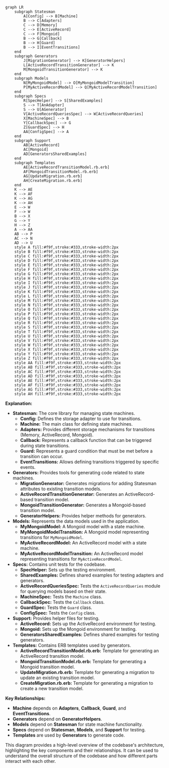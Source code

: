 ```mermaid
graph LR
    subgraph Statesman
        A[Config] --> B[Machine]
        B --> C[Adapters]
        C --> D[Memory]
        C --> E[ActiveRecord]
        C --> F[Mongoid]
        B --> G[Callback]
        B --> H[Guard]
        B --> I[EventTransitions]
    end
    subgraph Generators
        J[MigrationGenerator] --> K[GeneratorHelpers]
        L[ActiveRecordTransitionGenerator] --> K
        M[MongoidTransitionGenerator] --> K
    end
    subgraph Models
        N[MyMongoidModel] --> O[MyMongoidModelTransition]
        P[MyActiveRecordModel] --> Q[MyActiveRecordModelTransition]
    end
    subgraph Specs
        R[SpecHelper] --> S[SharedExamples]
        S --> T[AnAdapter]
        S --> U[AGenerator]
        V[ActiveRecordQueriesSpec] --> W[ActiveRecordQueries]
        X[MachineSpec] --> B
        Y[CallbackSpec] --> G
        Z[GuardSpec] --> H
        AA[ConfigSpec] --> A
    end
    subgraph Support
        AB[ActiveRecord]
        AC[Mongoid]
        AD[GeneratorsSharedExamples]
    end
    subgraph Templates
        AE[ActiveRecordTransitionModel.rb.erb]
        AF[MongoidTransitionModel.rb.erb]
        AG[UpdateMigration.rb.erb]
        AH[CreateMigration.rb.erb]
    end
    K --> AE
    K --> AF
    K --> AG
    K --> AH
    E --> W
    F --> W
    B --> X
    G --> Y
    H --> Z
    A --> AA
    AB --> P
    AC --> N
    AD --> U
    style A fill:#f9f,stroke:#333,stroke-width:2px
    style B fill:#f9f,stroke:#333,stroke-width:2px
    style C fill:#f9f,stroke:#333,stroke-width:2px
    style D fill:#f9f,stroke:#333,stroke-width:2px
    style E fill:#f9f,stroke:#333,stroke-width:2px
    style F fill:#f9f,stroke:#333,stroke-width:2px
    style G fill:#f9f,stroke:#333,stroke-width:2px
    style H fill:#f9f,stroke:#333,stroke-width:2px
    style I fill:#f9f,stroke:#333,stroke-width:2px
    style J fill:#f9f,stroke:#333,stroke-width:2px
    style K fill:#f9f,stroke:#333,stroke-width:2px
    style L fill:#f9f,stroke:#333,stroke-width:2px
    style M fill:#f9f,stroke:#333,stroke-width:2px
    style N fill:#f9f,stroke:#333,stroke-width:2px
    style O fill:#f9f,stroke:#333,stroke-width:2px
    style P fill:#f9f,stroke:#333,stroke-width:2px
    style Q fill:#f9f,stroke:#333,stroke-width:2px
    style R fill:#f9f,stroke:#333,stroke-width:2px
    style S fill:#f9f,stroke:#333,stroke-width:2px
    style T fill:#f9f,stroke:#333,stroke-width:2px
    style U fill:#f9f,stroke:#333,stroke-width:2px
    style V fill:#f9f,stroke:#333,stroke-width:2px
    style W fill:#f9f,stroke:#333,stroke-width:2px
    style X fill:#f9f,stroke:#333,stroke-width:2px
    style Y fill:#f9f,stroke:#333,stroke-width:2px
    style Z fill:#f9f,stroke:#333,stroke-width:2px
    style AA fill:#f9f,stroke:#333,stroke-width:2px
    style AB fill:#f9f,stroke:#333,stroke-width:2px
    style AC fill:#f9f,stroke:#333,stroke-width:2px
    style AD fill:#f9f,stroke:#333,stroke-width:2px
    style AE fill:#f9f,stroke:#333,stroke-width:2px
    style AF fill:#f9f,stroke:#333,stroke-width:2px
    style AG fill:#f9f,stroke:#333,stroke-width:2px
    style AH fill:#f9f,stroke:#333,stroke-width:2px
```

**Explanation:**

* **Statesman:** The core library for managing state machines.
    * **Config:** Defines the storage adapter to use for transitions.
    * **Machine:** The main class for defining state machines.
    * **Adapters:** Provides different storage mechanisms for transitions (Memory, ActiveRecord, Mongoid).
    * **Callback:** Represents a callback function that can be triggered during state transitions.
    * **Guard:** Represents a guard condition that must be met before a transition can occur.
    * **EventTransitions:** Allows defining transitions triggered by specific events.
* **Generators:** Provides tools for generating code related to state machines.
    * **MigrationGenerator:** Generates migrations for adding Statesman attributes to existing transition models.
    * **ActiveRecordTransitionGenerator:** Generates an ActiveRecord-based transition model.
    * **MongoidTransitionGenerator:** Generates a Mongoid-based transition model.
    * **GeneratorHelpers:** Provides helper methods for generators.
* **Models:** Represents the data models used in the application.
    * **MyMongoidModel:** A Mongoid model with a state machine.
    * **MyMongoidModelTransition:** A Mongoid model representing transitions for `MyMongoidModel`.
    * **MyActiveRecordModel:** An ActiveRecord model with a state machine.
    * **MyActiveRecordModelTransition:** An ActiveRecord model representing transitions for `MyActiveRecordModel`.
* **Specs:** Contains unit tests for the codebase.
    * **SpecHelper:** Sets up the testing environment.
    * **SharedExamples:** Defines shared examples for testing adapters and generators.
    * **ActiveRecordQueriesSpec:** Tests the `ActiveRecordQueries` module for querying models based on their state.
    * **MachineSpec:** Tests the `Machine` class.
    * **CallbackSpec:** Tests the `Callback` class.
    * **GuardSpec:** Tests the `Guard` class.
    * **ConfigSpec:** Tests the `Config` class.
* **Support:** Provides helper files for testing.
    * **ActiveRecord:** Sets up the ActiveRecord environment for testing.
    * **Mongoid:** Sets up the Mongoid environment for testing.
    * **GeneratorsSharedExamples:** Defines shared examples for testing generators.
* **Templates:** Contains ERB templates used by generators.
    * **ActiveRecordTransitionModel.rb.erb:** Template for generating an ActiveRecord transition model.
    * **MongoidTransitionModel.rb.erb:** Template for generating a Mongoid transition model.
    * **UpdateMigration.rb.erb:** Template for generating a migration to update an existing transition model.
    * **CreateMigration.rb.erb:** Template for generating a migration to create a new transition model.

**Key Relationships:**

* **Machine** depends on **Adapters**, **Callback**, **Guard**, and **EventTransitions**.
* **Generators** depend on **GeneratorHelpers**.
* **Models** depend on **Statesman** for state machine functionality.
* **Specs** depend on **Statesman**, **Models**, and **Support** for testing.
* **Templates** are used by **Generators** to generate code.

This diagram provides a high-level overview of the codebase's architecture, highlighting the key components and their relationships. It can be used to understand the overall structure of the codebase and how different parts interact with each other.
